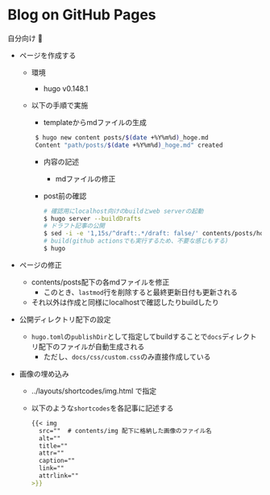 # Blog on GitHub Pages
自分向け :memo:

* ページを作成する
  * 環境
    * hugo v0.148.1
  * 以下の手順で実施
    * templateからmdファイルの生成

     ```bash
      $ hugo new content posts/$(date +%Y%m%d)_hoge.md
      Content "path/posts/$(date +%Y%m%d)_hoge.md" created
      ```

    * 内容の記述
      * mdファイルの修正
    * post前の確認

      ```bash
      # 確認用にlocalhost向けのbuildとweb serverの起動
      $ hugo server --buildDrafts
      # ドラフト記事の公開
      $ sed -i -e '1,15s/^draft:.*/draft: false/' contents/posts/hoge.md
      # build(github actionsでも実行するため、不要な感じもする)
      $ hugo
      ```

* ページの修正
  * contents/posts配下の各mdファイルを修正
    * このとき、`lastmod`行を削除すると最終更新日付も更新される
  * それ以外は作成と同様にlocalhostで確認したりbuildしたり

* 公開ディレクトリ配下の設定
  * `hugo.toml`の`publishDir`として指定してbuildすることで`docs`ディレクトリ配下のファイルが自動生成される
    * ただし、`docs/css/custom.css`のみ直接作成している

* 画像の埋め込み
  * ../layouts/shortcodes/img.html で指定
  * 以下のような`shortcodes`を各記事に記述する

    ```markdown
    {{< img
      src=""  # contents/img 配下に格納した画像のファイル名
      alt=""
      title=""
      attr=""
      caption=""
      link=""
      attrlink=""
    >}}
    ```
